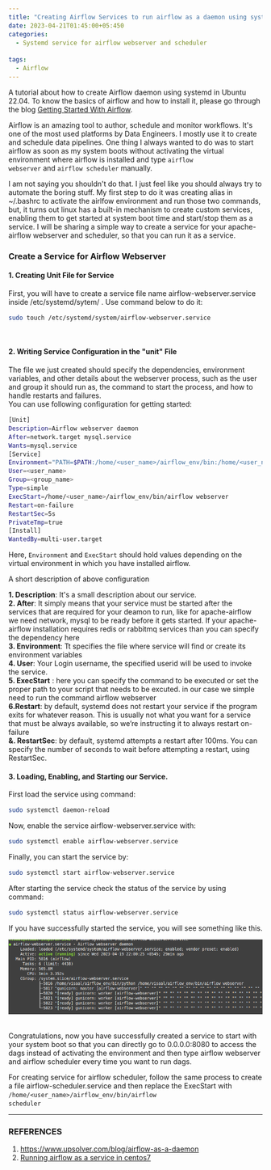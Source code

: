 ```yaml
---
title: "Creating Airflow Services to run airflow as a daemon using systemd in Ubuntu"
date: 2023-04-21T01:45:00+05:450
categories:
  - Systemd service for airflow webserver and scheduler

tags:
  - Airflow
---
```



A tutorial about how to create Airflow daemon using systemd in Ubuntu 22.04. To know the basics of airflow and how to install it, please go through the blog <a href = 'https://visaalpathak.github.io/getting-started-with-apache-airflow/'>Getting Started With Airflow</a>.

Airflow is an amazing tool to author, schedule and monitor workflows. It's one of the most used platforms by Data Engineers. I mostly use it to create and schedule data pipelines. One thing I always wanted to do was to start airflow as soon as my system boots without activating the virtual environment where airflow is installed and type <code>airflow webserver</code> and <code>airflow scheduler</code> manually.

 I am not saying you shouldn't do that. I just feel like you should always try to automate the boring stuff. My first step to do it was creating alias in ~/.bashrc to activate the airlfow environment and run those two commands, but, it turns out linux has a built-in mechanism to create custom services, enabling them to get started at system boot time and start/stop them as a service. I will be sharing a simple way to create a service for your apache-airflow webserver and scheduler, so that you can run it as a service.

 <h3> Create a Service for Airflow Webserver</h3>

#### 1. Creating Unit File for Service 
 First, you will have to create a service file name airflow-webserver.service inside /etc/systemd/sytem/ . Use command below to do it:
 ```bash
 sudo touch /etc/systemd/system/airflow-webserver.service
 ```


<br/>

 #### 2. Writing Service Configuration in the "unit" File

 The file we just created should specify the dependencies, environment variables, and other details about the webserver process, such as the user and group it should run as, the command to start the process, and how to handle restarts and failures.
<br/>You can use following configuration for getting started:
```bash
[Unit]
Description=Airflow webserver daemon
After=network.target mysql.service
Wants=mysql.service
[Service]
Environment="PATH=$PATH:/home/<user_name>/airflow_env/bin:/home/<user_name>/airflow/"
User=<user_name>
Group=<group_name>
Type=simple
ExecStart=/home/<user_name>/airflow_env/bin/airflow webserver
Restart=on-failure
RestartSec=5s
PrivateTmp=true
[Install]
WantedBy=multi-user.target
```
Here, <code>Environment</code> and <code>ExecStart</code> should hold values depending on the virtual environment in which you have installed airflow.<br/>

A short description of above configuration


**1. Description**: It's a small description about our service.<br/>
**2. After**: It simply means that your service must be started after the services that are required for your deamon to run, like for apache-airflow we need network, mysql to be ready before it gets started. If your apache-airflow installation requires redis or rabbitmq services than you can specify the dependency here<br/>
**3. Environment**: Tt specifies the file where service will find or create its environment variables<br/>
**4. User**: Your Login username, the specified userid will be used to invoke the service.<br/>
**5. ExecStart** : here you can specify the command to be executed or set the proper path to your script that needs to be excuted. in our case we simple need to run the command airflow webserver<br/>
**6.Restart**: by default, systemd does not restart your service if the program exits for whatever reason. This is usually not what you want for a service that must be always available, so we’re instructing it to always restart on-failure<br/>
**&. RestartSec**: by default, systemd attempts a restart after 100ms. You can specify the number of seconds to wait before attempting a restart, using RestartSec.


#### 3. Loading, Enabling, and Starting our Service.

First load the service using command:
```bash
sudo systemctl daemon-reload
```

Now, enable the service airflow-webserver.service with:
```bash
sudo systemctl enable airflow-webserver.service
```

Finally, you can start the service by:
 ```bash
sudo systemctl start airflow-webserver.service
```

After starting the service check the status of the service by using command:

```bash
sudo systemctl status airflow-webserver.service
```
If you have successfully started the service, you will see something like this.<br/>



![service_status.png](../assets/images/airflow/service_status.png)



<br/>
Congratulations, now you have successfully created a service to start with your system boot so that you can directly go to 0.0.0.0:8080 to access the dags instead of activating the environment and then type airflow webserver and airflow scheduler every time you want to run dags.<br/>

For creating service for airflow scheduler, follow the same process to create a file airflow-scheduler.service and then replace the ExecStart with <code>/home/<user_name>/airflow_env/bin/airflow scheduler</code>





---
### REFERENCES
1. https://www.upsolver.com/blog/airflow-as-a-daemon
2. <a href="https://teguharif.medium.com/data-engineering-series-run-apache-airflow-as-a-service-on-centos-7-apache-airflow-2-f9ea16fdaef8">Running airflow as a service in centos7</a>
